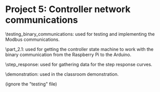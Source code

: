 # Project 5: Controller network communications

\testing_binary_communications: used for testing and implementing the Modbus communications.

\part_2.1: used for getting the controller state machine to work with the binary communication from the Raspberry Pi to the Arduino.

\step_response: used for gathering data for the step response curves.

\demonstration: used in the classroom demonstration.

(ignore the "testing" file)